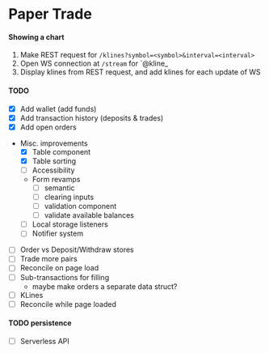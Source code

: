 # Paper Trade

#### Showing a chart

1. Make REST request for `/klines?symbol=<symbol>&interval=<interval>`
1. Open WS connection at `/stream` for `<symbol>@kline\_<interval>
1. Display klines from REST request, and add klines for each update of WS

#### TODO

- [x] Add wallet (add funds)
- [x] Add transaction history (deposits & trades)
- [x] Add open orders
- Misc. improvements
  - [x] Table component
  - [x] Table sorting
  - [ ] Accessibility
  - Form revamps
    - [ ] semantic
    - [ ] clearing inputs
    - [ ] validation component
    - [ ] validate available balances
  - [ ] Local storage listeners
  - [ ] Notifier system
- [ ] Order vs Deposit/Withdraw stores
- [ ] Trade more pairs
- [ ] Reconcile on page load
- [ ] Sub-transactions for filling
  - maybe make orders a separate data struct?
- [ ] KLines
- [ ] Reconcile while page loaded

#### TODO persistence

- [ ] Serverless API
